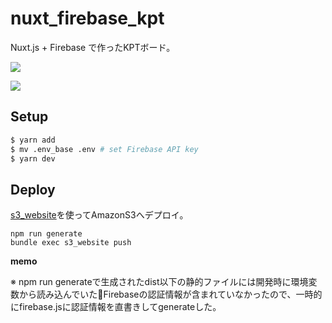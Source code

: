 # nuxt_firebase_kpt

Nuxt.js + Firebase で作ったKPTボード。

![](https://s3-ap-northeast-1.amazonaws.com/toybox/images/yutoogi/github/FireKPT_1.png)

![](https://s3-ap-northeast-1.amazonaws.com/toybox/images/yutoogi/github/FireKPT.png)

## Setup

``` bash
$ yarn add
$ mv .env_base .env # set Firebase API key
$ yarn dev
```

## Deploy

[s3_website](https://github.com/laurilehmijoki/s3_website)を使ってAmazonS3へデプロイ。

```
npm run generate
bundle exec s3_website push
```

**memo**

※ npm run generateで生成されたdist以下の静的ファイルには開発時に環境変数から読み込んでいたFirebaseの認証情報が含まれていなかったので、一時的にfirebase.jsに認証情報を直書きしてgenerateした。
